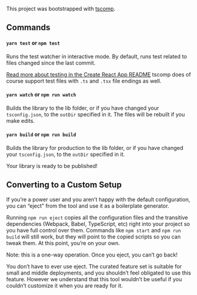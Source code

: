 This project was bootstrapped with [tscomp](https://github.com/pajn/tscomp).

## Commands

#### `yarn test` or `npm test`
Runs the test watcher in interactive mode.
By default, runs test related to files changed since the last commit.

[Read more about testing in the Create React App README](https://github.com/facebookincubator/create-react-app/blob/master/packages/react-scripts/template/README.md#running-tests)
tscomp does of course support test files with `.ts` and `.tsx` file endings as well.

#### `yarn watch` or `npm run watch`
Builds the library to the lib folder, or if you have changed your `tsconfig.json`,
to the `outDir` specified in it. The files will be rebuilt if you make edits.

#### `yarn build` or `npm run build`
Builds the library for production to the lib folder, or if you have changed your `tsconfig.json`,
to the `outDir` specified in it.

Your library is ready to be published!

## Converting to a Custom Setup

If you’re a power user and you aren’t happy with the default configuration, you can “eject” from the tool and use it as a boilerplate generator.

Running `npm run eject` copies all the configuration files and the transitive dependencies (Webpack, Babel, TypeScript, etc) right into your project so you have full control over them. Commands like `npm start` and `npm run build` will still work, but they will point to the copied scripts so you can tweak them. At this point, you’re on your own.

Note: this is a one-way operation. Once you eject, you can’t go back!

You don’t have to ever use eject. The curated feature set is suitable for small and middle deployments, and you shouldn’t feel obligated to use this feature. However we understand that this tool wouldn’t be useful if you couldn’t customize it when you are ready for it.
